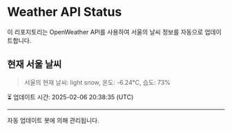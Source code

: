 
# Weather API Status

이 리포지토리는 OpenWeather API를 사용하여 서울의 날씨 정보를 자동으로 업데이트합니다.

## 현재 서울 날씨
> 서울의 현재 날씨: light snow, 온도: -6.24°C, 습도: 73%

⏳ 업데이트 시간: 2025-02-06 20:38:35 (UTC)

---
자동 업데이트 봇에 의해 관리됩니다.
